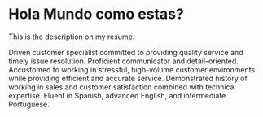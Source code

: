 # Hola Mundo como estas?

This is the description on my resume.

Driven customer specialist committed to providing quality service and timely issue resolution. Proficient communicator and detail-oriented. Accustomed to working in stressful, high-volume customer environments while providing efficient and accurate service. Demonstrated history of working in sales and customer satisfaction combined with technical expertise. Fluent in Spanish, advanced English, and intermediate Portuguese.
